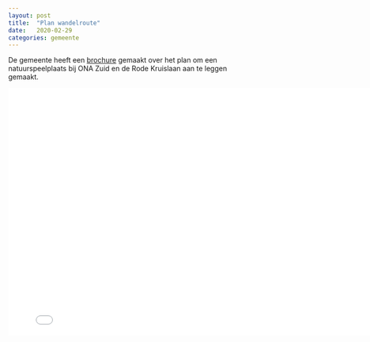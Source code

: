 ```yaml
---
layout: post
title:  "Plan wandelroute"
date:   2020-02-29
categories: gemeente
---
```


De gemeente heeft een [brochure](/assets/natuurspeelplaats.pdf) gemaakt over het plan om een natuurspeelplaats bij ONA Zuid en de Rode Kruislaan aan te leggen gemaakt.

<embed src="/assets/natuurspeelplaats.pdf" width="800" height="500">

